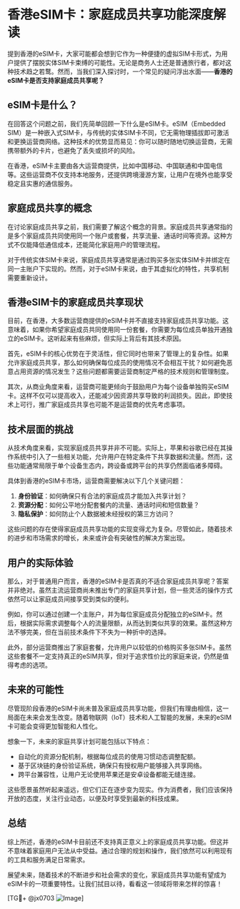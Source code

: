 # 香港eSIM卡：家庭成员共享功能深度解读

提到香港的eSIM卡，大家可能都会想到它作为一种便捷的虚拟SIM卡形式，为用户提供了摆脱实体SIM卡束缚的可能性。无论是商务人士还是普通旅行者，都对这种技术趋之若鹜。然而，当我们深入探讨时，一个常见的疑问浮出水面——**香港的eSIM卡是否支持家庭成员共享呢？**

## eSIM卡是什么？

在回答这个问题之前，我们先简单回顾一下什么是eSIM卡。eSIM（Embedded SIM）是一种嵌入式SIM卡，与传统的实体SIM卡不同，它无需物理插拔即可激活和更换运营商网络。这种技术的优势显而易见：你可以随时随地切换运营商，无需携带额外的卡片，也避免了丢失或损坏的风险。

在香港，eSIM卡主要由各大运营商提供，比如中国移动、中国联通和中国电信等。这些运营商不仅支持本地服务，还提供跨境漫游方案，让用户在境外也能享受稳定且实惠的通信服务。

## 家庭成员共享的概念

在讨论家庭成员共享之前，我们需要了解这个概念的背景。家庭成员共享通常指的是多个家庭成员共同使用同一个账户或套餐，共享流量、通话时间等资源。这种方式不仅能降低通信成本，还能简化家庭用户的管理流程。

对于传统实体SIM卡来说，家庭成员共享通常是通过购买多张实体SIM卡并绑定在同一主账户下实现的。然而，对于eSIM卡来说，由于其虚拟化的特性，共享机制需要重新设计。

## 香港eSIM卡的家庭成员共享现状

目前，在香港，大多数运营商提供的eSIM卡并不直接支持家庭成员共享功能。这意味着，如果你希望家庭成员共同使用同一份套餐，你需要为每位成员单独开通独立的eSIM卡。这听起来有些麻烦，但实际上背后有其技术原因。

首先，eSIM卡的核心优势在于灵活性，但它同时也带来了管理上的复杂性。如果允许家庭成员共享，那么如何确保每位成员的使用情况不会相互干扰？如何避免恶意占用资源的情况发生？这些问题都需要运营商制定严格的技术规则和管理制度。

其次，从商业角度来看，运营商可能更倾向于鼓励用户为每个设备单独购买eSIM卡。这样不仅可以提高收入，还能减少因资源共享导致的利润损失。因此，即使技术上可行，推广家庭成员共享也可能不是运营商的优先考虑事项。

## 技术层面的挑战

从技术角度来看，实现家庭成员共享并非不可能。实际上，苹果和谷歌已经在其操作系统中引入了一些相关功能，允许用户在特定条件下共享数据和流量。然而，这些功能通常局限于单个设备生态内，跨设备或跨平台的共享仍然面临诸多障碍。

具体到香港的eSIM卡市场，运营商需要解决以下几个关键问题：

1. **身份验证**：如何确保只有合法的家庭成员才能加入共享计划？
2. **资源分配**：如何公平地分配套餐内的流量、通话时间和短信数量？
3. **隐私保护**：如何防止个人数据被未经授权的第三方访问？

这些问题的存在使得家庭成员共享功能的实现变得尤为复杂。尽管如此，随着技术的进步和市场需求的增长，未来或许会有突破性的解决方案出现。

## 用户的实际体验

那么，对于普通用户而言，香港的eSIM卡是否真的不适合家庭成员共享呢？答案并非绝对。虽然主流运营商尚未推出专门的家庭共享计划，但一些灵活的操作方式依然可以让家庭成员间接享受到类似的便利。

例如，你可以通过创建一个主账户，并为每位家庭成员分配独立的eSIM卡。然后，根据实际需求调整每个人的流量限额，从而达到类似共享的效果。虽然这种方法不够完美，但在当前技术条件下不失为一种折中的选择。

此外，部分运营商推出了家庭套餐，允许用户以较低的价格购买多张SIM卡。虽然这些套餐不一定支持真正的eSIM共享，但对于追求性价比的家庭来说，仍然是值得考虑的选项。

## 未来的可能性

尽管现阶段香港的eSIM卡尚未普及家庭成员共享功能，但我们有理由相信，这一局面在未来会发生改变。随着物联网（IoT）技术和人工智能的发展，未来的eSIM卡可能会变得更加智能和人性化。

想象一下，未来的家庭共享计划可能包括以下特点：
- 自动化的资源分配机制，根据每位成员的使用习惯动态调整配额。
- 基于区块链的身份验证系统，确保只有授权用户能够接入共享网络。
- 跨平台兼容性，让用户无论使用苹果还是安卓设备都能无缝连接。

这些愿景虽然听起来遥远，但它们正在逐步变为现实。作为消费者，我们应该保持开放的态度，关注行业动态，以便及时享受到最新的科技成果。

## 总结

综上所述，香港的eSIM卡目前还不支持真正意义上的家庭成员共享功能。但这并不意味着家庭用户无法从中受益。通过合理的规划和操作，我们依然可以利用现有的工具和服务满足日常需求。

展望未来，随着技术的不断进步和社会需求的变化，家庭成员共享功能有望成为eSIM卡的一项重要特性。让我们拭目以待，看看这一领域将带来怎样的惊喜！

[TG💪+ @jx0703 ![Image](https://github.com/user-attachments/assets/dbca1d08-cadb-493c-b0ec-ad6f7a83f270)]